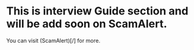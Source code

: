 # This is interview Guide section and will be add soon on ScamAlert.
You can visit (ScamAlert)[/] for more.